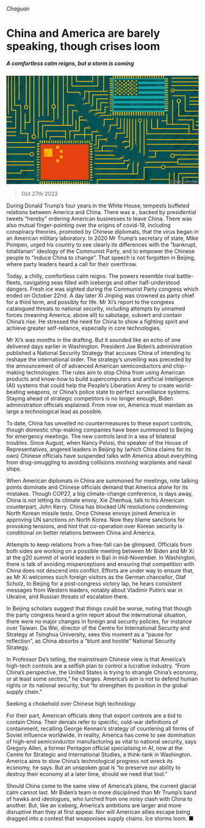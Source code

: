 ###### Chaguan

# China and America are barely speaking, though crises loom 

##### A comfortless calm reigns, but a storm is coming 

![image](images/20221029_CND000.jpg) 

> Oct 27th 2022 

During Donald Trump’s four years in the White House, tempests buffeted relations between America and China. There was a , backed by presidential tweets “hereby” ordering American businesses to leave China. There was also mutual finger-pointing over the origins of covid-19, including conspiracy theories, promoted by Chinese diplomats, that the virus began in an American military laboratory. In 2020 Mr Trump’s secretary of state, Mike Pompeo, urged his country to see clearly its differences with the “bankrupt, totalitarian” ideology of the Communist Party, and to empower the Chinese people to “induce China to change”. That speech is not forgotten in Beijing, where party leaders heard a call for their overthrow.

Today, a chilly, comfortless calm reigns. The powers resemble rival battle-fleets, navigating seas filled with icebergs and other half-understood dangers. Fresh ice was sighted during the Communist Party congress which ended on October 22nd. A day later Xi Jinping was crowned as party chief for a third term, and possibly for life. Mr Xi’s report to the congress catalogued threats to national security, including attempts by unnamed forces (meaning America, above all) to sabotage, subvert and contain China’s rise. He stressed the need for China to show a fighting spirit and achieve greater self-reliance, especially in core technologies. 

Mr Xi’s  was months in the drafting. But it sounded like an echo of one delivered days earlier in Washington. President Joe Biden’s administration published a National Security Strategy that accuses China of intending to reshape the international order. The strategy’s unveiling was preceded by the announcement of  of advanced American semiconductors and chip-making technologies. The rules aim to stop China from using American products and know-how to build supercomputers and artificial intelligence (AI) systems that could help the People’s Liberation Army to create world-beating weapons, or China’s police state to perfect surveillance systems. Staying ahead of strategic competitors is no longer enough, Biden administration officials explained. From now on, America must maintain as large a technological lead as possible. 

To date, China has unveiled no countermeasures to these export controls, though domestic chip-making companies have been summoned to Beijing for emergency meetings. The new controls land in a sea of bilateral troubles. Since August, when Nancy Pelosi, the speaker of the House of Representatives, angered leaders in Beijing by  (which China claims for its own) Chinese officials have suspended talks with America about everything from drug-smuggling to avoiding collisions involving warplanes and naval ships. 

When American diplomats in China are summoned for meetings, rote talking points dominate and Chinese officials demand that America atone for its mistakes. Though COP27, a big climate-change conference, is days away, China is not letting its climate envoy, Xie Zhenhua, talk to his American counterpart, John Kerry. China has blocked UN resolutions condemning North Korean missile tests. Once Chinese envoys joined America in approving UN sanctions on North Korea. Now they blame sanctions for provoking tensions, and hint that co-operation over Korean security is conditional on better relations between China and America. 

Attempts to keep relations from a free-fall can be glimpsed. Officials from both sides are working on a possible meeting between Mr Biden and Mr Xi at the g20 summit of world leaders in Bali in mid-November. In Washington, there is talk of avoiding misperceptions and ensuring that competition with China does not descend into conflict. Efforts are under way to ensure that, as Mr Xi welcomes such foreign visitors as the German chancellor, Olaf Scholz, to Beijing for a post-congress victory lap, he hears consistent messages from Western leaders, notably about Vladimir Putin’s war in Ukraine, and Russian threats of escalation there.

In Beijing scholars suggest that things could be worse, noting that though the party congress heard a grim report about the international situation, there were no major changes in foreign and security policies, for instance over Taiwan. Da Wei, director of the Centre for International Security and Strategy at Tsinghua University, sees this moment as a “pause for reflection”, as China absorbs a “blunt and hostile” National Security Strategy.

In Professor Da’s telling, the mainstream Chinese view is that America’s high-tech controls are a selfish plan to control a lucrative industry. “From China’s perspective, the United States is trying to strangle China’s economy, or at least some sectors,” he charges. America’s aim is not to defend human rights or its national security, but “to strengthen its position in the global supply chain.”

Seeking a chokehold over Chinese high technology

For their part, American officials deny that export controls are a bid to contain China. Their denials refer to specific, cold-war definitions of containment, recalling George Kennan’s strategy of countering all forms of Soviet influence worldwide. In reality, America has come to see domination of high-end semiconductor manufacturing as vital to national security, says Gregory Allen, a former Pentagon official specialising in AI, now at the Centre for Strategic and International Studies, a think-tank in Washington. America aims to slow China’s technological progress not wreck its economy, he says. But an unspoken goal is “to preserve our ability to destroy their economy at a later time, should we need that tool.”

Should China come to the same view of America’s plans, the current glacial calm cannot last. Mr Biden’s team is more disciplined than Mr Trump’s band of hawks and ideologues, who lurched from one noisy clash with China to another. But, like an iceberg, America’s ambitions are larger and more disruptive than they at first appear. Nor will American allies escape being dragged into a contest that weaponises supply chains. Ice storms loom. ■






